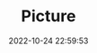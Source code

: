 ---
weight: 1
images:
- /images/edited/215.jpeg
title: Picture
date: 2022-10-24 22:59:53
tags: [luminar neo,work,person,cup,car]
---